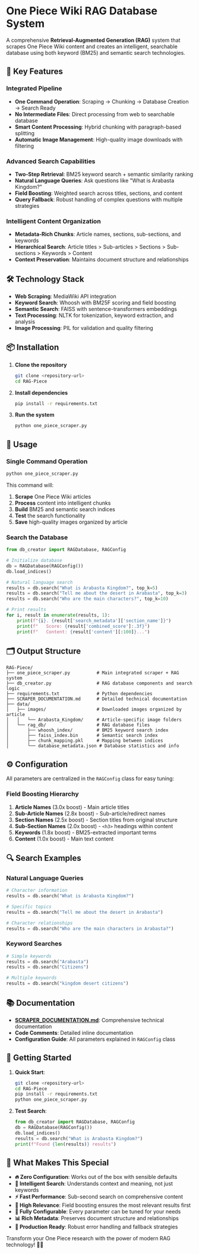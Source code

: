 # One Piece Wiki RAG Database System

A comprehensive **Retrieval-Augmented Generation (RAG)** system that scrapes One Piece Wiki content and creates an intelligent, searchable database using both keyword (BM25) and semantic search technologies.

## 🚀 Key Features

### **Integrated Pipeline**
- **One Command Operation**: Scraping → Chunking → Database Creation → Search Ready
- **No Intermediate Files**: Direct processing from web to searchable database
- **Smart Content Processing**: Hybrid chunking with paragraph-based splitting
- **Automatic Image Management**: High-quality image downloads with filtering

### **Advanced Search Capabilities**
- **Two-Step Retrieval**: BM25 keyword search + semantic similarity ranking
- **Natural Language Queries**: Ask questions like "What is Arabasta Kingdom?"
- **Field Boosting**: Weighted search across titles, sections, and content
- **Query Fallback**: Robust handling of complex questions with multiple strategies

### **Intelligent Content Organization**
- **Metadata-Rich Chunks**: Article names, sections, sub-sections, and keywords
- **Hierarchical Search**: Article titles > Sub-articles > Sections > Sub-sections > Keywords > Content
- **Context Preservation**: Maintains document structure and relationships

## 🛠️ Technology Stack

- **Web Scraping**: MediaWiki API integration
- **Keyword Search**: Whoosh with BM25F scoring and field boosting
- **Semantic Search**: FAISS with sentence-transformers embeddings
- **Text Processing**: NLTK for tokenization, keyword extraction, and analysis
- **Image Processing**: PIL for validation and quality filtering

## 📦 Installation

1. **Clone the repository**
   ```bash
   git clone <repository-url>
   cd RAG-Piece
   ```

2. **Install dependencies**
   ```bash
   pip install -r requirements.txt
   ```

3. **Run the system**
   ```bash
   python one_piece_scraper.py
   ```

## 🎯 Usage

### **Single Command Operation**
```bash
python one_piece_scraper.py
```

This command will:
1. **Scrape** One Piece Wiki articles
2. **Process** content into intelligent chunks
3. **Build** BM25 and semantic search indices
4. **Test** the search functionality
5. **Save** high-quality images organized by article

### **Search the Database**
```python
from db_creator import RAGDatabase, RAGConfig

# Initialize database
db = RAGDatabase(RAGConfig())
db.load_indices()

# Natural language search
results = db.search("What is Arabasta Kingdom?", top_k=5)
results = db.search("Tell me about the desert in Arabasta", top_k=3)
results = db.search("Who are the main characters?", top_k=10)

# Print results
for i, result in enumerate(results, 1):
    print(f"{i}. {result['search_metadata']['section_name']}")
    print(f"   Score: {result['combined_score']:.3f}")
    print(f"   Content: {result['content'][:100]}...")
```

## 🗂️ Output Structure

```
RAG-Piece/
├── one_piece_scraper.py          # Main integrated scraper + RAG system
├── db_creator.py                 # RAG database components and search logic
├── requirements.txt              # Python dependencies
├── SCRAPER_DOCUMENTATION.md      # Detailed technical documentation
├── data/
│   ├── images/                   # Downloaded images organized by article
│   │   └── Arabasta_Kingdom/     # Article-specific image folders
│   └── rag_db/                   # RAG database files
│       ├── whoosh_index/         # BM25 keyword search index
│       ├── faiss_index.bin       # Semantic search index
│       ├── chunk_mapping.pkl     # Mapping between indices
│       └── database_metadata.json # Database statistics and info
```

## ⚙️ Configuration

All parameters are centralized in the `RAGConfig` class for easy tuning:

### **Field Boosting Hierarchy**
1. **Article Names** (3.0x boost) - Main article titles
2. **Sub-Article Names** (2.8x boost) - Sub-article/redirect names
3. **Section Names** (2.5x boost) - Section titles from original structure
4. **Sub-Section Names** (2.0x boost) - `<h3>` headings within content
5. **Keywords** (1.8x boost) - BM25-extracted important terms
6. **Content** (1.0x boost) - Main text content

## 🔍 Search Examples

### **Natural Language Queries**
```python
# Character information
results = db.search("What is Arabasta Kingdom?")

# Specific topics
results = db.search("Tell me about the desert in Arabasta")

# Character relationships
results = db.search("Who are the main characters in Arabasta?")
```

### **Keyword Searches**
```python
# Simple keywords
results = db.search("Arabasta")
results = db.search("Citizens")

# Multiple keywords
results = db.search("kingdom desert citizens")
```

## 📚 Documentation

- **[SCRAPER_DOCUMENTATION.md](SCRAPER_DOCUMENTATION.md)**: Comprehensive technical documentation
- **Code Comments**: Detailed inline documentation
- **Configuration Guide**: All parameters explained in `RAGConfig` class

## 🚀 Getting Started

1. **Quick Start**:
   ```bash
   git clone <repository-url>
   cd RAG-Piece
   pip install -r requirements.txt
   python one_piece_scraper.py
   ```

2. **Test Search**:
   ```python
   from db_creator import RAGDatabase, RAGConfig
   db = RAGDatabase(RAGConfig())
   db.load_indices()
   results = db.search("What is Arabasta Kingdom?")
   print(f"Found {len(results)} results")
   ```

## 🎉 What Makes This Special

- **🔥 Zero Configuration**: Works out of the box with sensible defaults
- **🧠 Intelligent Search**: Understands context and meaning, not just keywords
- **⚡ Fast Performance**: Sub-second search on comprehensive content
- **🎯 High Relevance**: Field boosting ensures the most relevant results first
- **🔧 Fully Configurable**: Every parameter can be tuned for your needs
- **📊 Rich Metadata**: Preserves document structure and relationships
- **🚀 Production Ready**: Robust error handling and fallback strategies

Transform your One Piece research with the power of modern RAG technology! 🏴‍☠️
